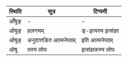| स्थिति | सूत्र | टिप्पणी |
| ----- | ------- | ------ |
| ओँषूङ् | - | - |
| ओषूङ् | हलन्त्यम् | ङ्-इत्यस्य इत्संज्ञा |
| ओषूङ् | अनुदात्तङित आत्मनेपदम् | इति आत्मनेपदम् |
| ओषू | तस्य लोपः | इत्संज्ञकस्य लोपः |
